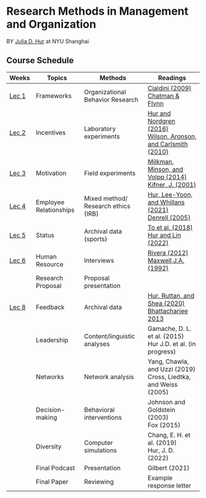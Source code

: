 # Research Methods in Management and Organization
BY [Julia D. Hur](https://juliadhur.com) at NYU Shanghai
## Course Schedule

| **Weeks** | **Topics**             | **Methods**                         | **Readings**                                                 |
| --------- | ---------------------- | ----------------------------------- | ------------------------------------------------------------ |
| [Lec 1](https://julia-slides-lec1.netlify.app/)     | Frameworks             | Organizational Behavior Research    | [Cialdini (2009)](https://brightspace.nyu.edu/d2l/le/lessons/245250/topics/7903033)<br />[Chatman & Flynn](https://brightspace.nyu.edu/d2l/le/lessons/245250/topics/8283986) |
| [Lec 2](https://julia-slides-lec2.netlify.app/)     | Incentives             | Laboratory experiments              | [Hur and Nordgren (2016)](https://brightspace.nyu.edu/d2l/le/lessons/245250/topics/8317157) <br />[Wilson, Aronson, and Carlsmith (2010)](https://brightspace.nyu.edu/d2l/le/lessons/245250/topics/8317164) |
|  [Lec 3](https://julia-slides-lec3.netlify.app/)          | Motivation             | Field experiments                   | [Milkman, Minson, and Volpp (2014)](https://brightspace.nyu.edu/d2l/le/lessons/245250/topics/8317202)<br />[Kifner, J. (2001)](https://brightspace.nyu.edu/d2l/le/lessons/245250/topics/8317203) |
|  [Lec 4](https://julia-slides-lec4.netlify.app/)          | Employee Relationships | Mixed method/ Research ethics (IRB) | [Hur, Lee-Yoon, and Whillans (2021)](https://brightspace.nyu.edu/d2l/le/lessons/245250/topics/8317249)<br />[Denrell (2005)](https://brightspace.nyu.edu/d2l/le/lessons/245250/topics/8317240) |
|  [Lec 5](https://julia-slides-lec5.netlify.app)         | Status                 | Archival data (sports)              | [To et al. (2018)](https://brightspace.nyu.edu//content/enforced/245250-SP23_MGMT-SHU_401_SH_001/Week5_Going%20for%20it%20on%20fourth%20down.pdf?d2lSessionVal=IQqBo84Jcwc90EZK44o3L6c7O&ou=245250&d2l_body_type=3&retargetQuicklinks=true)<br /> [Hur and Lin (2022)](https://brightspace.nyu.edu//content/enforced/245250-SP23_MGMT-SHU_401_SH_001/Week5_Diversity_revision_Manuscript.pdf?d2lSessionVal=IQqBo84Jcwc90EZK44o3L6c7O&ou=245250&d2l_body_type=3&retargetQuicklinks=true)                    |
| [Lec 6](https://julia-slides-lec6.netlify.app)     | Human Resource    | Interviews                  | [Rivera (2012)](https://brightspace.nyu.edu//content/enforced/245250-SP23_MGMT-SHU_401_SH_001/Week6_Hiring%20as%20cultural%20matching%20-%20Copy.pdf?d2lSessionVal=IQqBo84Jcwc90EZK44o3L6c7O&ou=245250&d2l_body_type=3&retargetQuicklinks=true)<br />[Maxwell J.A. (1992)](https://brightspace.nyu.edu//content/enforced/245250-SP23_MGMT-SHU_401_SH_001/Week6_Understanding%20and%20Validity%20in%20Qualitative%20Research.pdf?d2lSessionVal=IQqBo84Jcwc90EZK44o3L6c7O&ou=245250&d2l_body_type=3&retargetQuicklinks=true)                       |
|           | Research Proposal | Proposal presentation       |                                                              |
|  [Lec 8](https://julia-slides-lec8.netlify.app)          | Feedback          | Archival data               | [Hur, Ruttan, and Shea (2020)](https://brightspace.nyu.edu//content/enforced/245250-SP23_MGMT-SHU_401_SH_001/Week8_Huretal_JEPG2020.pdf?d2lSessionVal=Qz9K6aKdGCFlajJjXU3oEefln&ou=245250&d2l_body_type=3&retargetQuicklinks=true)<br /> [Bhattacharjee 2013](https://brightspace.nyu.edu/d2l/le/content/245250/topics/files/download/8424071/DirectFileTopicDownload) |
|           | Leadership        | Content/linguistic analyses | Gamache, D. L. et al. (2015)<br />Hur J.D. et al. (in progress) |
|           | Networks          | Network analysis            | Yang, Chawla, and Uzzi (2019)<br />Cross, Liedtka, and Weiss (2005) |
|           | Decision-making   | Behavioral interventions    | Johnson and Goldstein (2003)<br />Fox (2015)                 |
|           | Diversity     | Computer simulations | Chang, E. H. et al. (2019)<br />Hur, J. D. (2022) |
|           | Final Podcast | Presentation         | Gilbert (2021)                                    |
|           | Final Paper   | Reviewing            | Example response letter                           |
